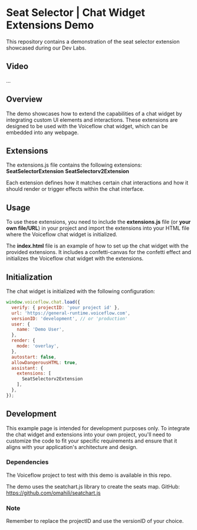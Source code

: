# Seat Selector | Chat Widget Extensions Demo
This repository contains a demonstration of the seat selector extension showcased during our Dev Labs.

## Video
...

## Overview
The demo showcases how to extend the capabilities of a chat widget by integrating custom UI elements and interactions. These extensions are designed to be used with the Voiceflow chat widget, which can be embedded into any webpage.

## Extensions
The extensions.js file contains the following extensions:
**SeatSelectorExtension**
**SeatSelectorv2Extension**

Each extension defines how it matches certain chat interactions and how it should render or trigger effects within the chat interface.

## Usage
To use these extensions, you need to include the **extensions.js** file (or **your own file/URL**) in your project and import the extensions into your HTML file where the Voiceflow chat widget is initialized.

The **index.html** file is an example of how to set up the chat widget with the provided extensions. It includes a confetti-canvas for the confetti effect and initializes the Voiceflow chat widget with the extensions.

## Initialization
The chat widget is initialized with the following configuration:
```javascript
window.voiceflow.chat.load({
  verify: { projectID: 'your project id' },
  url: 'https://general-runtime.voiceflow.com',
  versionID: 'development', // or 'production'
  user: {
    name: 'Demo User',
  },
  render: {
    mode: 'overlay',
  },
  autostart: false,
  allowDangerousHTML: true,
  assistant: {
    extensions: [
      SeatSelectorv2Extension
    ],
  },
});
```

## Development
This example page is intended for development purposes only. To integrate the chat widget and extensions into your own project, you'll need to customize the code to fit your specific requirements and ensure that it aligns with your application's architecture and design.

### Dependencies
The Voiceflow project to test with this demo is available in this repo.

The demo uses the seatchart.js library to create the seats map.
GitHub: https://github.com/omahili/seatchart.js

### Note
Remember to replace the projectID and use the versionID of your choice.

